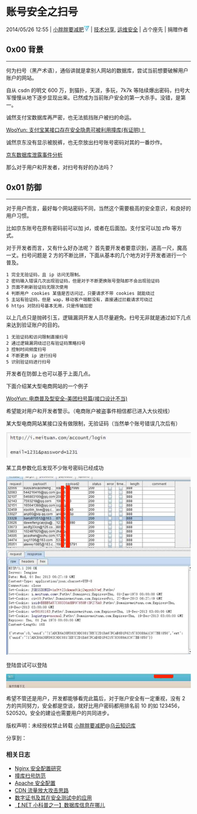 # 账号安全之扫号

2014/05/26 12:55 | [小胖胖要减肥](http://drops.wooyun.org/author/小胖胖要减肥 "由 小胖胖要减肥 发布")![](img/img1_u56_png.jpg)   | [技术分享](http://drops.wooyun.org/category/tips "查看 技术分享 中的全部文章"), [运维安全](http://drops.wooyun.org/category/%e8%bf%90%e7%bb%b4%e5%ae%89%e5%85%a8 "查看 运维安全 中的全部文章")  | 占个座先  | 捐赠作者

## 0x00 背景

* * *

何为扫号（黑产术语），通俗讲就是拿别人网站的数据库，尝试当前想要破解用户账户的网站。

自从 csdn 的明文 600 万，到猫扑，天涯，多玩，7k7k 等陆续爆出密码，扫号大军慢慢从地下逐步显现出来。已然成为当前账户安全的第一大杀手。没错，是第一。

诚然支付宝数据库再严密，也无法抵挡账户被扫的命运。

[WooYun: 支付宝某接口存在安全隐患可被利用撞库(有证明)！](http://www.wooyun.org/bugs/wooyun-2013-037984)

诚然京东没有显示被脱裤，也无奈放出扫号账号密码对其的一番炒作。

[京东数据库泄露事件分析](http://drops.wooyun.org/news/989)

那么对于用户和开发者，对扫号有好的办法吗？

## 0x01 防御

* * *

对于用户而言，最好每个网站密码不同，当然这个需要极高的安全意识，和良好的用户习惯。

比如京东账号在原有密码前可以加 jd，或者在后面加。支付宝可以加 zfb 等方式。

对于开发者而言，又有什么好办法呢？ 首先要开发者要意识到，道高一尺，魔高一丈。扫号问题是 2 方的不断比拼，下面从基本的几个地方对于开发者进行一个普及。

```
1 完全无验证码，且 ip 访问无限制。
2 密码输入错误几次出现验证码，但是对于不断更换账号登陆即不会出现验证码
3 页面不刷新验证码无限次使用
4 判断用户 cookies 某值是否访问过，只要请求不带 cookies 就能绕过
5 主站有验证码，但是 wap，移动客户端都没有，直接通过拦截请求可绕过
6 https 对防扫号基本无用，只是传输加密 
```

以上几点只是抛砖引玉，逻辑漏洞开发人员尽量避免。扫号无非就是通过如下几点来达到验证账户的目的。

```
1 无验证码和访问限制直接扫号
2 通过逻辑漏洞绕过已有验证码策略扫号
3 控制时间频度扫号
4 不断更换 ip 进行扫号
5 识别验证码进行扫号 
```

开发者在防御上也可以基于上面几点。

下面介绍某大型电商网站的一个例子

[WooYun: 电商普及型安全-美团扫号篇(接口设计不当)](http://www.wooyun.org/bugs/wooyun-2013-044897)

希望能对用户和开发者警示。（电商账户被盗事件相信都已进入大伙视线）

某大型电商网站某接口没有做限制，无验证码（当然单个账号错误几次后有）

![enter image description here](img/img1_u113_png.jpg)

某工具参数化后发现不少账号密码已经成功

![enter image description here](img/img2_u96_png.jpg)

登陆尝试可以登陆

![enter image description here](img/img3_u89_png.jpg)

希望不管还是用户，开发都能够看完此篇后，对于账户安全有一定重视，没有 2 方的共同努力，安全都是空谈，就好比用户密码都用排名前 10 的如 123456，520520。安全的建设也需要用户的共同进步。

版权声明：未经授权禁止转载 [小胖胖要减肥](http://drops.wooyun.org/author/小胖胖要减肥 "由 小胖胖要减肥 发布")@[乌云知识库](http://drops.wooyun.org)

分享到：

### 相关日志

*   [Nginx 安全配置研究](http://drops.wooyun.org/tips/1323)
*   [撞库扫号防范](http://drops.wooyun.org/tips/2830)
*   [Apache 安全配置](http://drops.wooyun.org/%e8%bf%90%e7%bb%b4%e5%ae%89%e5%85%a8/2727)
*   [CDN 流量放大攻击思路](http://drops.wooyun.org/papers/679)
*   [数字证书及其在安全测试中的应用](http://drops.wooyun.org/tips/2775)
*   [【.NET 小科普之一】数据库信息在哪儿](http://drops.wooyun.org/tips/975)